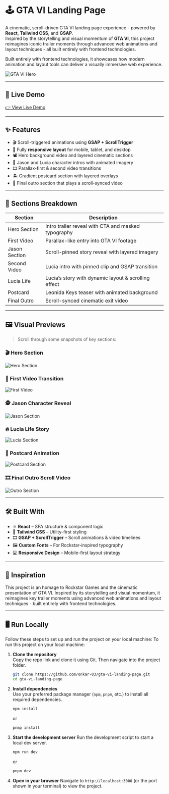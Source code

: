 # 🕹️ GTA VI Landing Page

A cinematic, scroll-driven GTA VI landing page experience - powered by **React**, **Tailwind CSS**, and **GSAP**.  
Inspired by the storytelling and visual momentum of **GTA VI**, this project reimagines iconic trailer moments through advanced web animations and layout techniques - all built entirely with frontend technologies.

Built entirely with frontend technologies, it showcases how modern animation and layout tools can deliver a visually immersive web experience.

![GTA VI Hero](./public/readme/preview1.webp)

---

## 🚀 Live Demo

[👉 View Live Demo](https://gta-vi-landing-page-three.vercel.app/)

---

## ✨ Features

- 🎬 Scroll-triggered animations using **GSAP + ScrollTrigger**
- 📱 Fully **responsive layout** for mobile, tablet, and desktop
- 📽️ Hero background video and layered cinematic sections
- 👤 Jason and Lucia character intros with animated imagery
- 🎞️ Parallax-first & second video transitions
- 🏝️ Gradient postcard section with layered overlays
- 🎥 Final outro section that plays a scroll-synced video

---

## 📸 Sections Breakdown

| Section       | Description                                          |
| ------------- | ---------------------------------------------------- |
| Hero Section  | Intro trailer reveal with CTA and masked typography  |
| First Video   | Parallax-like entry into GTA VI footage              |
| Jason Section | Scroll-pinned story reveal with layered imagery      |
| Second Video  | Lucia intro with pinned clip and GSAP transition     |
| Lucia Life    | Lucia’s story with dynamic layout & scrolling effect |
| Postcard      | Leonida Keys teaser with animated background         |
| Final Outro   | Scroll-synced cinematic exit video                   |

---

## 🖼️ Visual Previews

> Scroll through some snapshots of key sections:

### 🎬 Hero Section

![Hero Section](./public/readme/preview1.webp)

### 🎥 First Video Transition

![First Video](./public/readme/jason_julia.webp)

### 🕵️ Jason Character Reveal

![Jason Section](./public/readme/jason.webp)

### 🔥 Lucia Life Story

![Lucia Section](./public/readme/lucia.webp)

### 🌅 Postcard Animation

![Postcard Section](./public/readme/postcard.webp)

### 🎞️ Final Outro Scroll Video

![Outro Section](./public/readme/final.webp)

---

## 🛠️ Built With

- ⚛️ **React** – SPA structure & component logic
- 🎨 **Tailwind CSS** – Utility-first styling
- 🎞️ **GSAP + ScrollTrigger** – Scroll animations & video timelines
- 🖼️ **Custom Fonts** – For Rockstar-inspired typography
- 💻 **Responsive Design** – Mobile-first layout strategy

---

## 🧠 Inspiration

This project is an homage to Rockstar Games and the cinematic presentation of GTA VI. Inspired by its storytelling and visual momentum, it reimagines key trailer moments using advanced web animations and layout techniques - built entirely with frontend technologies.

---

## 🖥️ Run Locally

Follow these steps to set up and run the project on your local machine:
To run this project on your local machine:

1. **Clone the repository**  
   Copy the repo link and clone it using Git. Then navigate into the project folder.

   ```bash
   git clone https://github.com/onkar-03/gta-vi-landing-page.git
   cd gta-vi-landing-page
   ```

2. **Install dependencies**  
   Use your preferred package manager (`npm`, `pnpm`, etc.) to install all required dependencies.

   ```bash
   npm install
   ```

   or

   ```bash
   pnmp install
   ```

3. **Start the development server**
   Run the development script to start a local dev server.

   ```bash
   npm run dev
   ```

   or

   ```bash
   pnpm dev
   ```

4. **Open in your browser**
   Navigate to `http://localhost:3000` (or the port shown in your terminal) to view the project.
